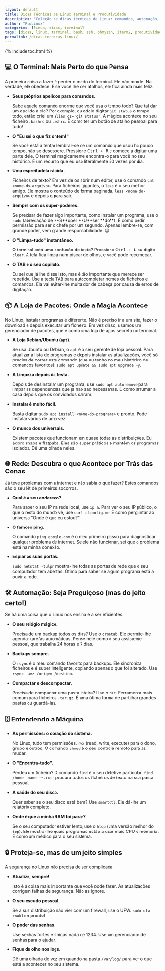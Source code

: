 ```yaml
---
layout: default
title: Dicas Técnicas de Linux Terminal e Produtividade
description: "Coleção de dicas técnicas de Linux: comandos, automação, Oh My Zsh, iTerm2 e Windows Terminal. Ideal para devs e sysadmins!"
author: "PioLinux"
categories: [linux, dicas, terminal]
tags: [dicas, linux, terminal, bash, zsh, ohmyzsh, iterm2, produtividade]
permalink: /dicas-tecnicas-linux/
---
```


{% include toc.html %}


<!-- Seção: O Terminal -->
<section class="bg-gray-800 p-8 rounded-2xl shadow-lg">
<h2 class="text-2xl md:text-3xl font-bold text-teal-400 mb-6">
                    💻 O Terminal: Mais Perto do que Pensa
                </h2>
<p class="mb-4 text-gray-300">
                    A primeira coisa a fazer é perder o medo do terminal. Ele não morde. Na verdade, ele obedece. E se você lhe der atalhos, ele fica ainda mais feliz.
                </p>
<ul class="space-y-6 text-gray-400">
<li>
<strong class="text-teal-400">Seus próprios apelidos para comandos.</strong>
<p class="mt-1">Sabe aquele comando enorme que você usa o tempo todo? Que tal dar um apelido a ele? Por exemplo, eu odeio digitar <code class="bg-gray-700 px-1 rounded-md text-sm">git status</code> o tempo todo, então criei um <code class="bg-gray-700 px-1 rounded-md text-sm">alias gs='git status'</code>. A mágica acontece no seu ficheiro <code class="bg-gray-700 px-1 rounded-md text-sm">.bashrc</code> ou <code class="bg-gray-700 px-1 rounded-md text-sm">.zshrc</code>. É como ter um botão de atalho pessoal para tudo!</p>
</li>
<li>
<strong class="text-teal-400">O "Eu sei o que fiz ontem!"</strong>
<p class="mt-1">Se você está a tentar lembrar-se de um comando que usou há pouco tempo, não se desespere. Pressione <kbd class="bg-gray-700 px-1 rounded-md text-sm">Ctrl + R</kbd> e comece a digitar uma parte dele. O terminal magicamente encontra-o para você no seu histórico. É um recurso que eu uso literalmente 50 vezes por dia.</p>
</li>
<li>
<strong class="text-teal-400">Uma espreitadela rápida.</strong>
<p class="mt-1">Ficheiros de texto? Em vez de os abrir num editor, use o comando <code class="bg-gray-700 px-1 rounded-md text-sm">cat &lt;nome-do-arquivo&gt;</code>. Para ficheiros gigantes, o <code class="bg-gray-700 px-1 rounded-md text-sm">less</code> é o seu melhor amigo. Ele mostra o conteúdo de forma paginada. <code class="bg-gray-700 px-1 rounded-md text-sm">less &lt;nome-do-arquivo&gt;</code> e depois <kbd class="bg-gray-700 px-1 rounded-md text-sm">q</kbd> para sair.</p>
</li>
<li>
<strong class="text-teal-400">Sempre com os super-poderes.</strong>
<p class="mt-1">Se precisar de fazer algo importante, como instalar um programa, use o <code class="bg-gray-700 px-1 rounded-md text-sm">sudo</code> (abreviação de **S**uper **U**ser **do**). É como pedir permissão para ser o chefe por um segundo. Apenas lembre-se, com grande poder, vem grande responsabilidade. 😉</p>
</li>
<li>
<strong class="text-teal-400">O "Limpa-tudo" instantâneo.</strong>
<p class="mt-1">O terminal está uma confusão de texto? Pressione <kbd class="bg-gray-700 px-1 rounded-md text-sm">Ctrl + L</kbd> ou digite <code class="bg-gray-700 px-1 rounded-md text-sm">clear</code>. A tela fica limpa num piscar de olhos, e você pode recomeçar.</p>
</li>
<li>
<strong class="text-teal-400">O TAB é o seu copiloto.</strong>
<p class="mt-1">Eu sei que já lhe disse isto, mas é tão importante que merece ser repetido. Use a tecla <kbd class="bg-gray-700 px-1 rounded-md text-sm">TAB</kbd> para autocompletar nomes de ficheiros e comandos. Ela vai evitar-lhe muita dor de cabeça por causa de erros de digitação.</p>
</li>
</ul>
</section>
<!-- Seção: A Loja de Pacotes -->
<section class="bg-gray-800 p-8 rounded-2xl shadow-lg">
<h2 class="text-2xl md:text-3xl font-bold text-blue-400 mb-6">
                    📦 A Loja de Pacotes: Onde a Magia Acontece
                </h2>
<p class="mb-4 text-gray-300">
                    No Linux, instalar programas é diferente. Não é preciso ir a um site, fazer o download e depois executar um ficheiro. Em vez disso, usamos um gerenciador de pacotes, que é como uma loja de apps secreta no terminal.
                </p>
<ul class="space-y-6 text-gray-400">
<li>
<strong class="text-blue-400">A Loja Debian/Ubuntu (<code class="bg-gray-700 px-1 rounded-md text-sm">apt</code>).</strong>
<p class="mt-1">Se usa Ubuntu ou Debian, o <code class="bg-gray-700 px-1 rounded-md text-sm">apt</code> é o seu gerente de loja pessoal. Para atualizar a lista de programas e depois instalar as atualizações, você só precisa de correr este comando (que eu tenho no meu histórico de comandos favoritos): <code class="bg-gray-700 px-1 rounded-md text-sm">sudo apt update &amp;&amp; sudo apt upgrade -y</code>.</p>
</li>
<li>
<strong class="text-blue-400">A Limpeza depois da festa.</strong>
<p class="mt-1">Depois de desinstalar um programa, use <code class="bg-gray-700 px-1 rounded-md text-sm">sudo apt autoremove</code> para limpar as dependências que já não são necessárias. É como arrumar a casa depois que os convidados saíram.</p>
</li>
<li>
<strong class="text-blue-400">Instalar é muito fácil.</strong>
<p class="mt-1">Basta digitar <code class="bg-gray-700 px-1 rounded-md text-sm">sudo apt install &lt;nome-do-programa&gt;</code> e pronto. Pode instalar vários de uma vez.</p>
</li>
<li>
<strong class="text-blue-400">O mundo dos universais.</strong>
<p class="mt-1">Existem pacotes que funcionam em quase todas as distribuições. Eu adoro snaps e flatpaks. Eles são super práticos e mantêm os programas isolados. Dê uma olhada neles.</p>
</li>
</ul>
</section>
<!-- Seção: Rede -->
<section class="bg-gray-800 p-8 rounded-2xl shadow-lg">
<h2 class="text-2xl md:text-3xl font-bold text-teal-400 mb-6">
                    🌐 Rede: Descubra o que Acontece por Trás das Cenas
                </h2>
<p class="mb-4 text-gray-300">
                    Já teve problemas com a internet e não sabia o que fazer? Estes comandos são o seu kit de primeiros socorros.
                </p>
<ul class="space-y-6 text-gray-400">
<li>
<strong class="text-teal-400">Qual é o seu endereço?</strong>
<p class="mt-1">Para saber o seu IP na rede local, use <code class="bg-gray-700 px-1 rounded-md text-sm">ip a</code>. Para ver o seu IP público, o que o resto do mundo vê, use <code class="bg-gray-700 px-1 rounded-md text-sm">curl ifconfig.me</code>. É como perguntar ao universo "Onde é que eu estou?"</p>
</li>
<li>
<strong class="text-teal-400">O famoso ping.</strong>
<p class="mt-1">O comando <code class="bg-gray-700 px-1 rounded-md text-sm">ping google.com</code> é o meu primeiro passo para diagnosticar qualquer problema de internet. Se ele não funcionar, sei que o problema está na minha conexão.</p>
</li>
<li>
<strong class="text-teal-400">Espiar as suas portas.</strong>
<p class="mt-1"><code class="bg-gray-700 px-1 rounded-md text-sm">sudo netstat -tulpn</code> mostra-lhe todas as portas de rede que o seu computador tem abertas. Ótimo para saber se algum programa está a ouvir a rede.</p>
</li>
</ul>
</section>
<!-- Seção: Automação -->
<section class="bg-gray-800 p-8 rounded-2xl shadow-lg">
<h2 class="text-2xl md:text-3xl font-bold text-blue-400 mb-6">
                    🛠️ Automação: Seja Preguiçoso (mas do jeito certo!)
                </h2>
<p class="mb-4 text-gray-300">
                    Se há uma coisa que o Linux nos ensina é a ser eficientes.
                </p>
<ul class="space-y-6 text-gray-400">
<li>
<strong class="text-blue-400">O seu relógio mágico.</strong>
<p class="mt-1">Precisa de um backup todos os dias? Use o <code class="bg-gray-700 px-1 rounded-md text-sm">crontab</code>. Ele permite-lhe agendar tarefas automáticas. Pense nele como o seu assistente pessoal, que trabalha 24 horas e 7 dias.</p>
</li>
<li>
<strong class="text-blue-400">Backups sempre.</strong>
<p class="mt-1">O <code class="bg-gray-700 px-1 rounded-md text-sm">rsync</code> é o meu comando favorito para backups. Ele sincroniza ficheiros e é super inteligente, copiando apenas o que foi alterado. Use <code class="bg-gray-700 px-1 rounded-md text-sm">rsync -avz /origem /destino</code>.</p>
</li>
<li>
<strong class="text-blue-400">Compactar e descompactar.</strong>
<p class="mt-1">Precisa de compactar uma pasta inteira? Use o <code class="bg-gray-700 px-1 rounded-md text-sm">tar</code>. Ferramenta mais comum para ficheiros <code class="bg-gray-700 px-1 rounded-md text-sm">.tar.gz</code>. É uma ótima forma de partilhar grandes pastas ou guardá-las.</p>
</li>
</ul>
</section>
<!-- Seção: Entendendo a Máquina -->
<section class="bg-gray-800 p-8 rounded-2xl shadow-lg">
<h2 class="text-2xl md:text-3xl font-bold text-teal-400 mb-6">
                    🗄️ Entendendo a Máquina
                </h2>
<ul class="space-y-6 text-gray-400">
<li>
<strong class="text-teal-400">As permissões: o coração do sistema.</strong>
<p class="mt-1">No Linux, tudo tem permissões. <code class="bg-gray-700 px-1 rounded-md text-sm">rwx</code> (read, write, execute) para o dono, grupo e outros. O comando <code class="bg-gray-700 px-1 rounded-md text-sm">chmod</code> é o seu controle remoto para as mudar.</p>
</li>
<li>
<strong class="text-teal-400">O "Encontra-tudo".</strong>
<p class="mt-1">Perdeu um ficheiro? O comando <code class="bg-gray-700 px-1 rounded-md text-sm">find</code> é o seu detetive particular. <code class="bg-gray-700 px-1 rounded-md text-sm">find /home -name "*.txt"</code> procura todos os ficheiros de texto na sua pasta pessoal.</p>
</li>
<li>
<strong class="text-teal-400">A saúde do seu disco.</strong>
<p class="mt-1">Quer saber se o seu disco está bem? Use <code class="bg-gray-700 px-1 rounded-md text-sm">smartctl</code>. Ele dá-lhe um relatório completo.</p>
</li>
<li>
<strong class="text-teal-400">Onde é que a minha RAM foi parar?</strong>
<p class="mt-1">Se o seu computador estiver lento, use o <code class="bg-gray-700 px-1 rounded-md text-sm">htop</code> (uma versão melhor do <code class="bg-gray-700 px-1 rounded-md text-sm">top</code>). Ele mostra-lhe quais programas estão a usar mais CPU e memória. É como um médico para o seu sistema.</p>
</li>
</ul>
</section>
<!-- Seção: Segurança -->
<section class="bg-gray-800 p-8 rounded-2xl shadow-lg">
<h2 class="text-2xl md:text-3xl font-bold text-blue-400 mb-6">
                    🔒 Proteja-se, mas de um jeito simples
                </h2>
<p class="mb-4 text-gray-300">
                    A segurança no Linux não precisa de ser complicada.
                </p>
<ul class="space-y-6 text-gray-400">
<li>
<strong class="text-blue-400">Atualize, sempre!</strong>
<p class="mt-1">Isto é a coisa mais importante que você pode fazer. As atualizações corrigem falhas de segurança. Não as ignore.</p>
</li>
<li>
<strong class="text-blue-400">O seu escudo pessoal.</strong>
<p class="mt-1">Se a sua distribuição não vier com um firewall, use o UFW. <code class="bg-gray-700 px-1 rounded-md text-sm">sudo ufw enable</code> e pronto!</p>
</li>
<li>
<strong class="text-blue-400">O poder das senhas.</strong>
<p class="mt-1">Use senhas fortes e únicas nada de 1234. Use um gerenciador de senhas para o ajudar.</p>
</li>
<li>
<strong class="text-blue-400">Fique de olho nos logs.</strong>
<p class="mt-1">Dê uma olhada de vez em quando na pasta <code class="bg-gray-700 px-1 rounded-md text-sm">/var/log/</code> para ver o que está a acontecer no seu sistema.</p>
</li>
</ul>
</section>
